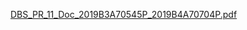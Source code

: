 [DBS_PR_11_Doc_2019B3A70545P_2019B4A70704P.pdf](https://github.com/animesh0545/Air-Traffic-Control-System/files/9085619/DBS_PR_11_Doc_2019B3A70545P_2019B4A70704P.pdf)
